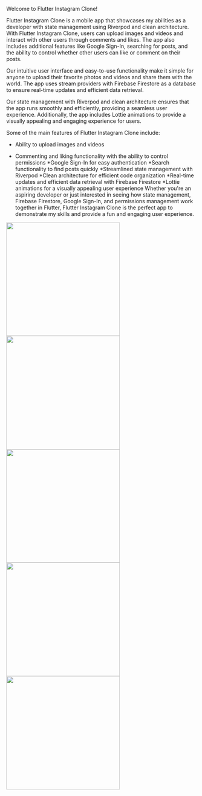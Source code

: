 Welcome to Flutter Instagram Clone!

Flutter Instagram Clone is a mobile app that showcases my abilities as a developer with state management using Riverpod and clean architecture. With Flutter Instagram Clone, users can upload images and videos and interact with other users through comments and likes. The app also includes additional features like Google Sign-In, searching for posts, and the ability to control whether other users can like or comment on their posts.

Our intuitive user interface and easy-to-use functionality make it simple for anyone to upload their favorite photos and videos and share them with the world. The app uses stream providers with Firebase Firestore as a database to ensure real-time updates and efficient data retrieval.

Our state management with Riverpod and clean architecture ensures that the app runs smoothly and efficiently, providing a seamless user experience. Additionally, the app includes Lottie animations to provide a visually appealing and engaging experience for users.

Some of the main features of Flutter Instagram Clone include:

* Ability to upload images and videos

* Commenting and liking functionality with the ability to control permissions
*Google Sign-In for easy authentication
*Search functionality to find posts quickly
*Streamlined state management with Riverpod
*Clean architecture for efficient code organization
*Real-time updates and efficient data retrieval with Firebase Firestore
*Lottie animations for a visually appealing user experience
Whether you're an aspiring developer or just interested in seeing how state management, Firebase Firestore, Google Sign-In, and permissions management work together in Flutter, Flutter Instagram Clone is the perfect app to demonstrate my skills and provide a fun and engaging user experience.

<p float="left">
  <img src="login-screen.png" alt="" width="300" />
  <img src="main-screen.png" alt="" width="300" />
  <img src="new-post-screen.png" alt="" width="300" />
  <img src="search-screen-1.png" alt="" width="300" />
  <img src="search-screen-2.png" alt="" width="300" />
</p>
